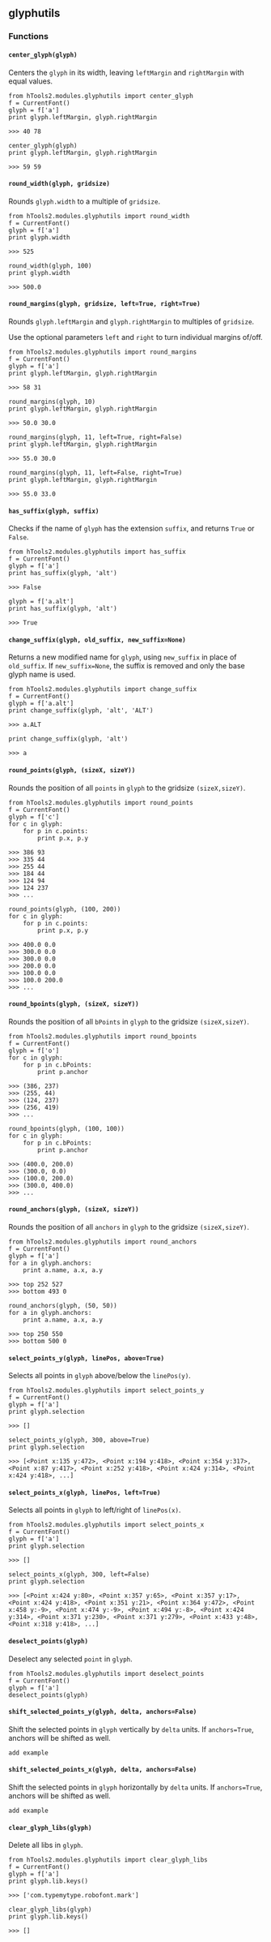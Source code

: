 ## glyphutils

### Functions

#### `center_glyph(glyph)`

Centers the `glyph` in its width, leaving `leftMargin` and `rightMargin` with equal values.

    from hTools2.modules.glyphutils import center_glyph
    f = CurrentFont()
    glyph = f['a']
    print glyph.leftMargin, glyph.rightMargin

    >>> 40 78

    center_glyph(glyph)
    print glyph.leftMargin, glyph.rightMargin

    >>> 59 59

#### `round_width(glyph, gridsize)`

Rounds `glyph.width` to a multiple of `gridsize`.

    from hTools2.modules.glyphutils import round_width
    f = CurrentFont()
    glyph = f['a']
    print glyph.width

    >>> 525

    round_width(glyph, 100)
    print glyph.width

    >>> 500.0

#### `round_margins(glyph, gridsize, left=True, right=True)`

Rounds `glyph.leftMargin` and `glyph.rightMargin` to multiples of `gridsize`.

Use the optional parameters `left` and `right` to turn individual margins of/off.

    from hTools2.modules.glyphutils import round_margins
    f = CurrentFont()
    glyph = f['a']
    print glyph.leftMargin, glyph.rightMargin

    >>> 58 31

    round_margins(glyph, 10)
    print glyph.leftMargin, glyph.rightMargin

    >>> 50.0 30.0

    round_margins(glyph, 11, left=True, right=False)
    print glyph.leftMargin, glyph.rightMargin

    >>> 55.0 30.0

    round_margins(glyph, 11, left=False, right=True)
    print glyph.leftMargin, glyph.rightMargin

    >>> 55.0 33.0

#### `has_suffix(glyph, suffix)`

Checks if the name of `glyph` has the extension `suffix`, and returns `True` or `False`.

    from hTools2.modules.glyphutils import has_suffix
    f = CurrentFont()
    glyph = f['a']
    print has_suffix(glyph, 'alt')

    >>> False

    glyph = f['a.alt']
    print has_suffix(glyph, 'alt')

    >>> True

#### `change_suffix(glyph, old_suffix, new_suffix=None)`

Returns a new modified name for `glyph`, using `new_suffix` in place of `old_suffix`. If `new_suffix=None`, the suffix is removed and only the base glyph name is used.

    from hTools2.modules.glyphutils import change_suffix
    f = CurrentFont()
    glyph = f['a.alt']
    print change_suffix(glyph, 'alt', 'ALT')

    >>> a.ALT

    print change_suffix(glyph, 'alt')

    >>> a

#### `round_points(glyph, (sizeX, sizeY))`

Rounds the position of all `points` in `glyph` to the gridsize `(sizeX,sizeY)`.

    from hTools2.modules.glyphutils import round_points
    f = CurrentFont()
    glyph = f['c']
    for c in glyph:
        for p in c.points:
            print p.x, p.y

    >>> 386 93
    >>> 335 44
    >>> 255 44
    >>> 184 44
    >>> 124 94
    >>> 124 237
    >>> ...

    round_points(glyph, (100, 200))
    for c in glyph:
        for p in c.points:
            print p.x, p.y

    >>> 400.0 0.0
    >>> 300.0 0.0
    >>> 300.0 0.0
    >>> 200.0 0.0
    >>> 100.0 0.0
    >>> 100.0 200.0
    >>> ...

#### `round_bpoints(glyph, (sizeX, sizeY))`

Rounds the position of all `bPoints` in `glyph` to the gridsize `(sizeX,sizeY)`.

    from hTools2.modules.glyphutils import round_bpoints
    f = CurrentFont()
    glyph = f['o']
    for c in glyph:
        for p in c.bPoints:
            print p.anchor

    >>> (386, 237)
    >>> (255, 44)
    >>> (124, 237)
    >>> (256, 419)
    >>> ...

    round_bpoints(glyph, (100, 100))
    for c in glyph:
        for p in c.bPoints:
            print p.anchor

    >>> (400.0, 200.0)
    >>> (300.0, 0.0)
    >>> (100.0, 200.0)
    >>> (300.0, 400.0)
    >>> ...

#### `round_anchors(glyph, (sizeX, sizeY))`

Rounds the position of all `anchors` in `glyph` to the gridsize `(sizeX,sizeY)`.

    from hTools2.modules.glyphutils import round_anchors
    f = CurrentFont()
    glyph = f['a']
    for a in glyph.anchors:
        print a.name, a.x, a.y

    >>> top 252 527
    >>> bottom 493 0

    round_anchors(glyph, (50, 50))
    for a in glyph.anchors:
        print a.name, a.x, a.y

    >>> top 250 550
    >>> bottom 500 0

#### `select_points_y(glyph, linePos, above=True)`

Selects all points in `glyph` above/below the `linePos(y)`.

    from hTools2.modules.glyphutils import select_points_y
    f = CurrentFont()
    glyph = f['a']
    print glyph.selection

    >>> []

    select_points_y(glyph, 300, above=True)
    print glyph.selection

    >>> [<Point x:135 y:472>, <Point x:194 y:418>, <Point x:354 y:317>, <Point x:87 y:417>, <Point x:252 y:418>, <Point x:424 y:314>, <Point x:424 y:418>, ...]

#### `select_points_x(glyph, linePos, left=True)`

Selects all points in `glyph` to left/right of `linePos(x)`.

    from hTools2.modules.glyphutils import select_points_x
    f = CurrentFont()
    glyph = f['a']
    print glyph.selection

    >>> []

    select_points_x(glyph, 300, left=False)
    print glyph.selection

    >>> [<Point x:424 y:80>, <Point x:357 y:65>, <Point x:357 y:17>, <Point x:424 y:418>, <Point x:351 y:21>, <Point x:364 y:472>, <Point x:458 y:-9>, <Point x:474 y:-9>, <Point x:494 y:-8>, <Point x:424 y:314>, <Point x:371 y:230>, <Point x:371 y:279>, <Point x:433 y:48>, <Point x:318 y:418>, ...]

#### `deselect_points(glyph)`

Deselect any selected `point` in `glyph`.

    from hTools2.modules.glyphutils import deselect_points
    f = CurrentFont()
    glyph = f['a']
    deselect_points(glyph)

#### `shift_selected_points_y(glyph, delta, anchors=False)`

Shift the selected points in `glyph` vertically by `delta` units. If `anchors=True`, anchors will be shifted as well.

    add example

#### `shift_selected_points_x(glyph, delta, anchors=False)`

Shift the selected points in `glyph` horizontally by `delta` units. If `anchors=True`, anchors will be shifted as well.

    add example

#### `clear_glyph_libs(glyph)`

Delete all libs in `glyph`.

    from hTools2.modules.glyphutils import clear_glyph_libs
    f = CurrentFont()
    glyph = f['a']
    print glyph.lib.keys()

    >>> ['com.typemytype.robofont.mark']

    clear_glyph_libs(glyph)
    print glyph.lib.keys()

    >>> []

